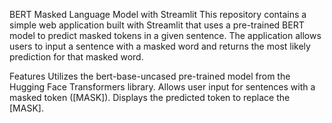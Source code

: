 BERT Masked Language Model with Streamlit
This repository contains a simple web application built with Streamlit that uses a pre-trained BERT model to predict masked tokens in a given sentence. The application allows users to input a sentence with a masked word and returns the most likely prediction for that masked word.

Features
Utilizes the bert-base-uncased pre-trained model from the Hugging Face Transformers library.
Allows user input for sentences with a masked token ([MASK]).
Displays the predicted token to replace the [MASK].

